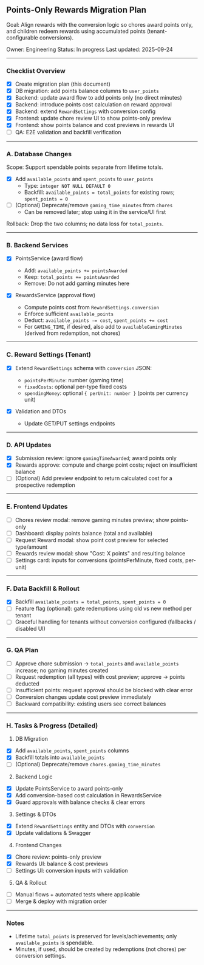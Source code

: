 ## Points-Only Rewards Migration Plan

Goal: Align rewards with the conversion logic so chores award points only, and children redeem rewards using accumulated points (tenant-configurable conversions).

Owner: Engineering
Status: In progress
Last updated: 2025-09-24

---

### Checklist Overview

- [x] Create migration plan (this document)
- [x] DB migration: add points balance columns to `user_points`
- [x] Backend: update award flow to add points only (no direct minutes)
- [x] Backend: introduce points cost calculation on reward approval
- [x] Backend: extend `RewardSettings` with conversion config
- [x] Frontend: update chore review UI to show points-only preview
- [x] Frontend: show points balance and cost previews in rewards UI
- [ ] QA: E2E validation and backfill verification

---

### A. Database Changes

Scope: Support spendable points separate from lifetime totals.

- [x] Add `available_points` and `spent_points` to `user_points`
  - Type: `integer NOT NULL DEFAULT 0`
  - Backfill: `available_points = total_points` for existing rows; `spent_points = 0`
- [ ] (Optional) Deprecate/remove `gaming_time_minutes` from `chores`
  - Can be removed later; stop using it in the service/UI first

Rollback: Drop the two columns; no data loss for `total_points`.

---

### B. Backend Services

- [x] PointsService (award flow)
  - Add: `available_points += pointsAwarded`
  - Keep: `total_points += pointsAwarded`
  - Remove: Do not add gaming minutes here

- [x] RewardsService (approval flow)
  - Compute points cost from `RewardSettings.conversion`
  - Enforce sufficient `available_points`
  - Deduct: `available_points -= cost`, `spent_points += cost`
  - For `GAMING_TIME`, if desired, also add to `availableGamingMinutes` (derived from redemption, not chores)

---

### C. Reward Settings (Tenant)

- [x] Extend `RewardSettings` schema with `conversion` JSON:
  - `pointsPerMinute`: number (gaming time)
  - `fixedCosts`: optional per-type fixed costs
  - `spendingMoney`: optional `{ perUnit: number }` (points per currency unit)

- [x] Validation and DTOs
  - Update GET/PUT settings endpoints

---

### D. API Updates

- [x] Submission review: ignore `gamingTimeAwarded`; award points only
- [x] Rewards approve: compute and charge point costs; reject on insufficient balance
- [ ] (Optional) Add preview endpoint to return calculated cost for a prospective redemption

---

### E. Frontend Updates

- [ ] Chores review modal: remove gaming minutes preview; show points-only
- [ ] Dashboard: display points balance (total and available)
- [ ] Request Reward modal: show point cost preview for selected type/amount
- [ ] Rewards review modal: show "Cost: X points" and resulting balance
- [ ] Settings card: inputs for conversions (pointsPerMinute, fixed costs, per-unit)

---

### F. Data Backfill & Rollout

- [x] Backfill `available_points = total_points`, `spent_points = 0`
- [ ] Feature flag (optional): gate redemptions using old vs new method per tenant
- [ ] Graceful handling for tenants without conversion configured (fallbacks / disabled UI)

---

### G. QA Plan

- [ ] Approve chore submission → `total_points` and `available_points` increase; no gaming minutes created
- [ ] Request redemption (all types) with cost preview; approve → points deducted
- [ ] Insufficient points: request approval should be blocked with clear error
- [ ] Conversion changes update cost preview immediately
- [ ] Backward compatibility: existing users see correct balances

---

### H. Tasks & Progress (Detailed)

1) DB Migration
- [x] Add `available_points`, `spent_points` columns
- [x] Backfill totals into `available_points`
- [ ] (Optional) Deprecate/remove `chores.gaming_time_minutes`

2) Backend Logic
- [x] Update PointsService to award points-only
- [x] Add conversion-based cost calculation in RewardsService
- [x] Guard approvals with balance checks & clear errors

3) Settings & DTOs
- [x] Extend `RewardSettings` entity and DTOs with `conversion`
- [x] Update validations & Swagger

4) Frontend Changes
- [x] Chore review: points-only preview
- [x] Rewards UI: balance & cost previews
- [ ] Settings UI: conversion inputs with validation

5) QA & Rollout
- [ ] Manual flows + automated tests where applicable
- [ ] Merge & deploy with migration order

---

### Notes

- Lifetime `total_points` is preserved for levels/achievements; only `available_points` is spendable.
- Minutes, if used, should be created by redemptions (not chores) per conversion settings.


